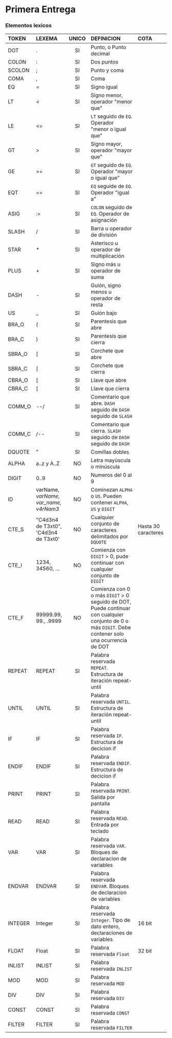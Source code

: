 # Primera Entrega

### Elementos lexicos

|TOKEN|LEXEMA|UNICO|DEFINICION|COTA|
|:---|:---|:---:|:---|:---|
|DOT|.|SI|Punto, o Punto decimal||
|COLON|:|SI|Dos puntos||
|SCOLON|;|SI|Punto y coma||
|COMA|,|SI|Coma||
|EQ|=|SI|Signo igual||
|LT|<|SI|Signo menor, operador "menor que"||
|LE|<=|SI|`LT` seguido de `EQ`. Operador "menor o igual que"||
|GT|>|SI|Signo mayor, operador "mayor que"||
|GE|>=|SI|`GT` seguido de `EQ`. Operador "mayor o igual que"||
|EQT|==|SI|`EQ` seguide de `EQ`. Operador "igual a"||
|ASIG|:=|SI|`COLON` seguido de `EQ`. Operador de asignación||
|SLASH|/|SI|Barra u operador de división||
|STAR|*|SI|Asterisco u operador de  multiplicación||
|PLUS|+|SI|Signo más u operador de suma||
|DASH|-|SI|Guión, signo menos u operador de resta||
|US|_|SI|Guión bajo||
|BRA_O|(|SI|Parentesis que abre||
|BRA_C|)|SI|Parentesis que cierra|
|SBRA_O|[|SI|Corchete que abre||
|SBRA_C|[|SI|Corchete que cierra||
|CBRA_O|[|SI|Llave que abre||
|CBRA_C|[|SI|Llave que cierra||
|COMM_O|--/|SI|Comentario que abre. `DASH` seguido de `DASH` seguido de `SLASH`||
|COMM_C|/--|SI|Comentario que cierra. `SLASH` seguido de `DASH` seguido de `DASH`||
|DQUOTE|"|SI|Comillas dobles||
|ALPHA|a..z y A..Z|NO|Letra mayúscula o minúscula||
|DIGIT|0..9|NO|Numeros del 0 al 9||
|ID|varName, _varName, var_name, v4rNam3_ |NO|Cominezan `ALPHA` o `US`. Pueden contener `ALPHA`, `US` y `DIGIT`||
|CTE_S|"C4d3n4 de T3xt0", 'C4d3n4 de T3xt0'|NO|Cualquier conjunto de caracteres delimitados por `DQUOTE`|Hasta 30 caracteres|
|CTE_I|1234, 34560, ...|NO|Comienza con `DIGIT` > 0, pude continuar con cualquier conjunto de `DIGIT`||
|CTE_F|99999.99, 99., .9999|NO|Comienza con 0 o más `DIGIT` > 0 seguido de DOT, Puede continuar con cualquier conjunto de 0 o más `DIGIT`. Debe contener solo una ocurrencia de DOT||
|REPEAT|REPEAT|SI|Palabra reservada `REPEAT`. Estructura de iteración repeat-until||
|UNTIL|UNTIL|SI|Palabra reservada `UNTIL`. Estructura de iteración repeat-until||
|IF|IF|SI|Palabra reservada `IF`. Estructura de decicion if||
|ENDIF|ENDIF|SI|Palabra reservada `ENDIF`. Estructura de decicion if||
|PRINT|PRINT|SI|Palabra reservada `PRINT`. Salida por pantalla||
|READ|READ|SI|Palabra reservada `READ`. Entrada por teclado||
|VAR|VAR|SI|Palabra reservada `VAR`. Bloques de declaracion de variables||
|ENDVAR|ENDVAR|SI|Palabra reservada `ENDVAR`. Bloques de declaracion de variables||
|INTEGER|Integer|SI|Palabra reservada `Integer`. Tipo de dato entero, declaraciones de variables|16 bit|
|FLOAT|Float|SI|Palabra reservada `Float`|32 bit|
|INLIST|INLIST|SI|Palabra reservada `INLIST`||
|MOD|MOD|SI|Palabra reservada `MOD`||
|DIV|DIV|SI|Palabra reservada `DIV`||
|CONST|CONST|SI|Palabra reservada `CONST`||
|FILTER|FILTER|SI|Palabra reservada `FILTER`||

